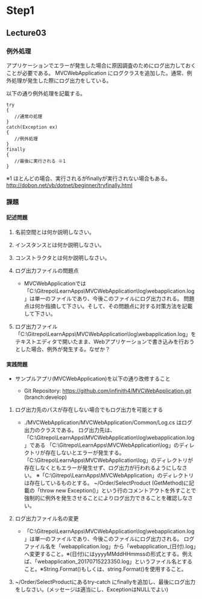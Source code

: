 # Step1

## Lecture03

### 例外処理

アプリケーションでエラーが発生した場合に原因調査のためにログ出力しておくことが必要である。
MVCWebApplication にログクラスを追加した。通常、例外処理が発生した際にログ出力をしている。

以下の通り例外処理を記載する。

```
try
{
   //通常の処理
}
catch(Exception ex)
{
   //例外処理
}
finally
{
   //最後に実行される ※1
}

```
※1 ほとんどの場合、実行されるがfinallyが実行されない場合もある。http://dobon.net/vb/dotnet/beginner/tryfinally.html

### 課題

#### 記述問題

1. 名前空間とは何か説明しなさい。

2. インスタンスとは何か説明しなさい。

3. コンストラクタとは何か説明しなさい。

4. ログ出力ファイルの問題点

    - MVCWebApplicationでは「C:\Gitrepo\LearnApps\MVCWebApplication\log\webapplication.log」は単一のファイルであり、今後このファイルにログ出力される。
      問題点は何か指摘して下さい。そして、その問題点に対する対策方法を記載して下さい。

5. ログ出力ファイル「C:\Gitrepo\LearnApps\MVCWebApplication\log\webapplication.log」をテキストエディタで開いたまま、Webアプリケーションで書き込みを行おうとした場合、例外が発生する。なぜか？

#### 実践問題
- サンプルアプリ(MVCWebApplication)を以下の通り改修すること

   - Git Repository: https://github.com/infinith4/MVCWebApplication.git (branch:develop)

1. ログ出力先のパスが存在しない場合でもログ出力を可能とする

    - ./MVCWebApplication/MVCWebApplication/Common/Log.cs はログ出力のクラスである。
    ログ出力先は、「C:\Gitrepo\LearnApps\MVCWebApplication\log\webapplication.log」である
     「C:\Gitrepo\LearnApps\MVCWebApplication\log」のディレクトリが存在しないとエラーが発生する。
     「C:\Gitrepo\LearnApps\MVCWebApplication\log」のディレクトリが存在しなくともエラーが発生せず、ログ出力が行われるようにしなさい。
     ※「C:\Gitrepo\LearnApps\MVCWebApplication」のディレクトリは存在しているものとする。
     ~/Order/SelectProduct (GetMethod)に記載の「throw new Exception()」という行のコメントアウトを外すことで強制的に例外を発生させることによりログ出力できることを確認しなさい。

2. ログ出力ファイル名の変更
    - 「C:\Gitrepo\LearnApps\MVCWebApplication\log\webapplication.log」は単一のファイルであり、今後このファイルにログ出力される。
       ログファイル名を「webapplication.log」から「webapplication_(日付).log」へ変更すること。※(日付)にはyyyyMMddHHmmssの形式とする。例えば、「webapplication_20170715223350.log」というファイル名とすること。※String.Format()もしくは、string.Format()を使用すること。

3. ~/Order/SelectProductにあるtry-catch にfinallyを追加し、最後にログ出力をしなさい。(メッセージは適当にし、ExceptionはNULLでよい)
